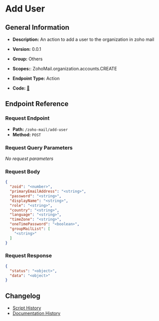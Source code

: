 # Add User

## General Information

- **Description:** An action to add a user to the organization in zoho mail

- **Version:** 0.0.1
- **Group:** Others
- **Scopes:**: ZohoMail.organization.accounts.CREATE
- **Endpoint Type:** Action
- **Code:** [🔗](https://github.com/NangoHQ/integration-templates/tree/main/integrations/zoho-mail/actions/add-user.ts)


## Endpoint Reference

### Request Endpoint

- **Path:** `/zoho-mail/add-user`
- **Method:** `POST`

### Request Query Parameters

_No request parameters_

### Request Body

```json
{
  "zoid": "<number>",
  "primaryEmailAddress": "<string>",
  "password": "<string>",
  "displayName": "<string>",
  "role": "<string>",
  "country": "<string>",
  "language": "<string>",
  "timeZone": "<string>",
  "oneTimePassword": "<boolean>",
  "groupMailList": [
    "<string>"
  ]
}
```

### Request Response

```json
{
  "status": "<object>",
  "data": "<object>"
}
```

## Changelog

- [Script History](https://github.com/NangoHQ/integration-templates/commits/main/integrations/zoho-mail/actions/add-user.ts)
- [Documentation History](https://github.com/NangoHQ/integration-templates/commits/main/integrations/zoho-mail/actions/add-user.md)

<!-- END  GENERATED CONTENT -->















